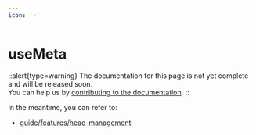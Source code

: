 ```yaml
---
icon: '◦'
---
```


# useMeta

::alert{type=warning}
The documentation for this page is not yet complete and will be released soon.<br>
You can help us by [contributing to the documentation](/community/documentation).
::

In the meantime, you can refer to:

- [guide/features/head-management](/guide/features/head-management)
